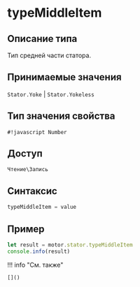 # typeMiddleItem

## Описание типа
Тип средней части статора.

## Принимаемые значения
`Stator.Yoke` | `Stator.Yokeless`

## Тип значения свойства
`#!javascript Number`

## Доступ
`Чтение\Запись`

## Синтаксис
```javascript
typeMiddleItem = value
```

## Пример
```javascript linenums="1"
let result = motor.stator.typeMiddleItem
console.info(result)
```

!!! info "См. также"

    []()

